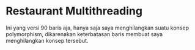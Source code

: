 # Restaurant Multithreading

Ini yang versi 90 baris aja, hanya saja saya menghilangkan suatu konsep polymorphism,
dikarenakan keterbatasan baris membuat saya menghilangkan konsep tersebut.

